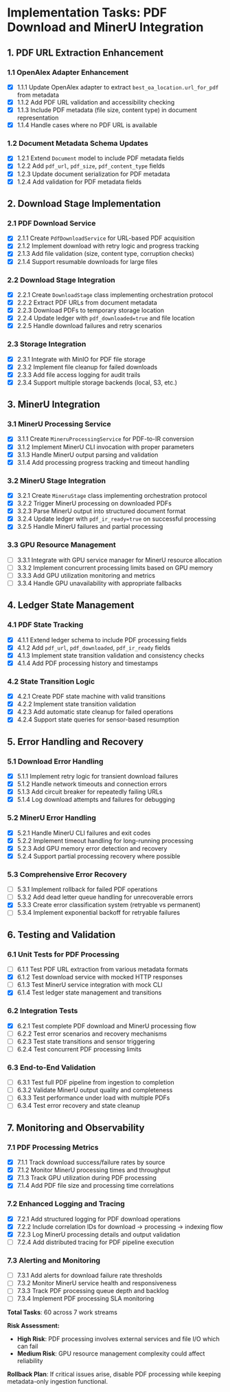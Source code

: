 # Implementation Tasks: PDF Download and MinerU Integration

## 1. PDF URL Extraction Enhancement

### 1.1 OpenAlex Adapter Enhancement

- [x] 1.1.1 Update OpenAlex adapter to extract `best_oa_location.url_for_pdf` from metadata
- [x] 1.1.2 Add PDF URL validation and accessibility checking
- [x] 1.1.3 Include PDF metadata (file size, content type) in document representation
- [x] 1.1.4 Handle cases where no PDF URL is available

### 1.2 Document Metadata Schema Updates

- [x] 1.2.1 Extend `Document` model to include PDF metadata fields
- [x] 1.2.2 Add `pdf_url`, `pdf_size`, `pdf_content_type` fields
- [x] 1.2.3 Update document serialization for PDF metadata
- [x] 1.2.4 Add validation for PDF metadata fields

## 2. Download Stage Implementation

### 2.1 PDF Download Service

- [x] 2.1.1 Create `PdfDownloadService` for URL-based PDF acquisition
- [x] 2.1.2 Implement download with retry logic and progress tracking
- [x] 2.1.3 Add file validation (size, content type, corruption checks)
- [x] 2.1.4 Support resumable downloads for large files

### 2.2 Download Stage Integration

- [x] 2.2.1 Create `DownloadStage` class implementing orchestration protocol
- [x] 2.2.2 Extract PDF URLs from document metadata
- [x] 2.2.3 Download PDFs to temporary storage location
- [x] 2.2.4 Update ledger with `pdf_downloaded=true` and file location
- [x] 2.2.5 Handle download failures and retry scenarios

### 2.3 Storage Integration

- [x] 2.3.1 Integrate with MinIO for PDF file storage
- [x] 2.3.2 Implement file cleanup for failed downloads
- [x] 2.3.3 Add file access logging for audit trails
- [x] 2.3.4 Support multiple storage backends (local, S3, etc.)

## 3. MinerU Integration

### 3.1 MinerU Processing Service

- [x] 3.1.1 Create `MineruProcessingService` for PDF-to-IR conversion
- [x] 3.1.2 Implement MinerU CLI invocation with proper parameters
- [x] 3.1.3 Handle MinerU output parsing and validation
- [x] 3.1.4 Add processing progress tracking and timeout handling

### 3.2 MinerU Stage Integration

- [x] 3.2.1 Create `MineruStage` class implementing orchestration protocol
- [x] 3.2.2 Trigger MinerU processing on downloaded PDFs
- [x] 3.2.3 Parse MinerU output into structured document format
- [x] 3.2.4 Update ledger with `pdf_ir_ready=true` on successful processing
- [x] 3.2.5 Handle MinerU failures and partial processing

### 3.3 GPU Resource Management

- [ ] 3.3.1 Integrate with GPU service manager for MinerU resource allocation
- [ ] 3.3.2 Implement concurrent processing limits based on GPU memory
- [ ] 3.3.3 Add GPU utilization monitoring and metrics
- [ ] 3.3.4 Handle GPU unavailability with appropriate fallbacks

## 4. Ledger State Management

### 4.1 PDF State Tracking

- [x] 4.1.1 Extend ledger schema to include PDF processing fields
- [x] 4.1.2 Add `pdf_url`, `pdf_downloaded`, `pdf_ir_ready` fields
- [x] 4.1.3 Implement state transition validation and consistency checks
- [x] 4.1.4 Add PDF processing history and timestamps

### 4.2 State Transition Logic

- [x] 4.2.1 Create PDF state machine with valid transitions
- [x] 4.2.2 Implement state transition validation
- [x] 4.2.3 Add automatic state cleanup for failed operations
- [x] 4.2.4 Support state queries for sensor-based resumption

## 5. Error Handling and Recovery

### 5.1 Download Error Handling

- [x] 5.1.1 Implement retry logic for transient download failures
- [x] 5.1.2 Handle network timeouts and connection errors
- [x] 5.1.3 Add circuit breaker for repeatedly failing URLs
- [x] 5.1.4 Log download attempts and failures for debugging

### 5.2 MinerU Error Handling

- [x] 5.2.1 Handle MinerU CLI failures and exit codes
- [x] 5.2.2 Implement timeout handling for long-running processing
- [x] 5.2.3 Add GPU memory error detection and recovery
- [x] 5.2.4 Support partial processing recovery where possible

### 5.3 Comprehensive Error Recovery

- [ ] 5.3.1 Implement rollback for failed PDF operations
- [ ] 5.3.2 Add dead letter queue handling for unrecoverable errors
- [x] 5.3.3 Create error classification system (retryable vs permanent)
- [ ] 5.3.4 Implement exponential backoff for retryable failures

## 6. Testing and Validation

### 6.1 Unit Tests for PDF Processing

- [ ] 6.1.1 Test PDF URL extraction from various metadata formats
- [x] 6.1.2 Test download service with mocked HTTP responses
- [ ] 6.1.3 Test MinerU service integration with mock CLI
- [x] 6.1.4 Test ledger state management and transitions

### 6.2 Integration Tests

- [x] 6.2.1 Test complete PDF download and MinerU processing flow
- [ ] 6.2.2 Test error scenarios and recovery mechanisms
- [ ] 6.2.3 Test state transitions and sensor triggering
- [ ] 6.2.4 Test concurrent PDF processing limits

### 6.3 End-to-End Validation

- [ ] 6.3.1 Test full PDF pipeline from ingestion to completion
- [ ] 6.3.2 Validate MinerU output quality and completeness
- [ ] 6.3.3 Test performance under load with multiple PDFs
- [ ] 6.3.4 Test error recovery and state cleanup

## 7. Monitoring and Observability

### 7.1 PDF Processing Metrics

- [x] 7.1.1 Track download success/failure rates by source
- [x] 7.1.2 Monitor MinerU processing times and throughput
- [x] 7.1.3 Track GPU utilization during PDF processing
- [x] 7.1.4 Add PDF file size and processing time correlations

### 7.2 Enhanced Logging and Tracing

- [x] 7.2.1 Add structured logging for PDF download operations
- [x] 7.2.2 Include correlation IDs for download → processing → indexing flow
- [x] 7.2.3 Log MinerU processing details and output validation
- [ ] 7.2.4 Add distributed tracing for PDF pipeline execution

### 7.3 Alerting and Monitoring

- [ ] 7.3.1 Add alerts for download failure rate thresholds
- [ ] 7.3.2 Monitor MinerU service health and responsiveness
- [ ] 7.3.3 Track PDF processing queue depth and backlog
- [ ] 7.3.4 Implement PDF processing SLA monitoring

**Total Tasks**: 60 across 7 work streams

**Risk Assessment:**

- **High Risk**: PDF processing involves external services and file I/O which can fail
- **Medium Risk**: GPU resource management complexity could affect reliability

**Rollback Plan**: If critical issues arise, disable PDF processing while keeping metadata-only ingestion functional.
